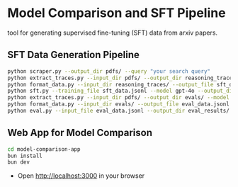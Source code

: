 # Model Comparison and SFT Pipeline

tool for generating supervised fine-tuning (SFT) data from arxiv papers.

## SFT Data Generation Pipeline
   ```bash
   python scraper.py --output_dir pdfs/ --query "your search query"
   python extract_traces.py --input_dir pdfs/ --output_dir reasoning_traces/ --model gpt-4o
   python format_data.py --input_dir reasoning_traces/ --output_file sft_data.jsonl
   python sft.py --training_file sft_data.jsonl --model gpt-4o --output_dir models/
   python extract_traces.py --input_dir pdfs/ --output_dir evals/ --model models/your-fine-tuned-model --eval_mode
   python format_data.py --input_dir evals/ --output_file eval_data.jsonl --eval_mode
   python eval.py --input_file eval_data.jsonl --output_dir eval_results/
   ```

## Web App for Model Comparison
   ```bash
   cd model-comparison-app
   bun install
   bun dev
   ```
   - Open [http://localhost:3000](http://localhost:3000) in your browser

